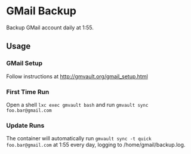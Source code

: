 GMail Backup
============

Backup GMail account daily at 1:55.



Usage
-----

### GMail Setup

Follow instructions at http://gmvault.org/gmail_setup.html


### First Time Run

Open a shell `lxc exec gmvault bash` and run `gmvault sync foo.bar@gmail.com`


### Update Runs

The container will automatically run `gmvault sync -t quick foo.bar@gmail.com` at 1:55 every day, logging to /home/gmail/backup.log.
